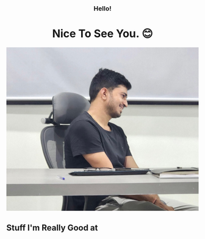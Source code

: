<h3 align="center">Hello! </h3>
<h1 align="center">Nice To See You. 😊</h1>

![kanti](images/IMG_8101.jpg) 



<h2>Stuff I'm Really Good at</h2>

